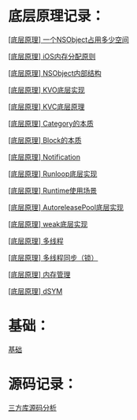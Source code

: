 
# 底层原理记录：

[[底层原理] 一个NSObject占用多少空间](https://github.com/barry-source/tips/tree/master/NSObjectSize)

[[底层原理] iOS内存分配原则](https://github.com/barry-source/tips/tree/master/MemorySize)

[[底层原理] NSObject内部结构](https://github.com/barry-source/tips/tree/master/NSObjectInterStruct)

[[底层原理] KVO底层实现](https://github.com/barry-source/tips/tree/master/KVO)

[[底层原理] KVC底层原理](https://github.com/barry-source/tips/tree/master/KVC)

[[底层原理] Category的本质](https://github.com/barry-source/tips/tree/master/Category)

[[底层原理] Block的本质](https://github.com/barry-source/tips/tree/master/Block)

[[底层原理] Notification](https://github.com/barry-source/tips/tree/master/notification)

[[底层原理] Runloop底层实现](https://github.com/barry-source/tips/tree/master/Runloop)

[[底层原理] Runtime使用场景](https://github.com/barry-source/tips/tree/master/Runtime%E4%BD%BF%E7%94%A8%E5%9C%BA%E6%99%AF)

[[底层原理] AutoreleasePool底层实现](https://github.com/barry-source/tips/tree/master/AutoreleasePool)

[[底层原理] weak底层实现](https://github.com/barry-source/tips/tree/master/Weak)

[[底层原理] 多线程](https://github.com/barry-source/tips/tree/master/multiThread)

[[底层原理] 多线程同步（锁）](https://github.com/barry-source/tips/tree/master/multiThreadLock)

[[底层原理] 内存管理 ](https://github.com/barry-source/tips/tree/master/memory)

[[底层原理] dSYM ](https://github.com/barry-source/tips/tree/master/dSYM)

# 基础：

[基础 ](https://github.com/barry-source/tips/tree/master/Base)

# 源码记录：

[三方库源码分析](https://github.com/barry-source/tips/tree/master/Source)

